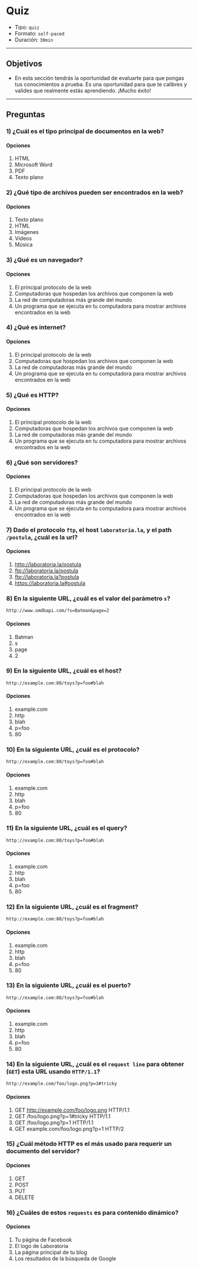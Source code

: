 # Quiz

- Tipo: `quiz`
- Formato: `self-paced`
- Duración: `30min`

***

## Objetivos

- En esta sección tendrás la oportunidad de evaluarte para que pongas tus
  conocimientos a prueba. Es una oportunidad para que te calibres y valides que
  realmente estás aprendiendo. ¡Mucho éxito!

***

## Preguntas

### 1) ¿Cuál es el tipo principal de documentos en la web?

#### Opciones

1. HTML
2. Microsoft Word
3. PDF
4. Texto plano

<solution style="display:none;">1</solution>

### 2) ¿Qué tipo de archivos pueden ser encontrados en la web?

#### Opciones

1. Texto plano
2. HTML
3. Imágenes
4. Videos
5. Música

<solution style="display:none;">1, 2, 3, 4, 5</solution>

### 3) ¿Qué es un navegador?

#### Opciones

1. El principal protocolo de la web
2. Computadoras que hospedan los archivos que componen la web
3. La red de computadoras más grande del mundo 
4. Un programa que se ejecuta en tu computadora para mostrar archivos encontrados
   en la web

<solution style="display:none;">4</solution>

### 4) ¿Qué es internet?

#### Opciones

1. El principal protocolo de la web
2. Computadoras que hospedan los archivos que componen la web
3. La red de computadoras más grande del mundo 
4. Un programa que se ejecuta en tu computadora para mostrar archivos encontrados
   en la web

<solution style="display:none;">3</solution>

### 5) ¿Qué es HTTP?

#### Opciones

1. El principal protocolo de la web
2. Computadoras que hospedan los archivos que componen la web
3. La red de computadoras más grande del mundo 
4. Un programa que se ejecuta en tu computadora para mostrar archivos encontrados
   en la web

<solution style="display:none;">1</solution>

### 6) ¿Qué son servidores?

#### Opciones

1. El principal protocolo de la web
2. Computadoras que hospedan los archivos que componen la web
3. La red de computadoras más grande del mundo 
4. Un programa que se ejecuta en tu computadora para mostrar archivos encontrados
   en la web

<solution style="display:none;">2</solution>

### 7) Dado el protocolo `ftp`, el host `laboratoria.la`, y el path `/postula`, ¿cuál es la url?

#### Opciones

1. http://laboratoria.la/postula
2. ftp://laboratoria.la/postula
3. ftp://laboratoria.la?postula
4. https://laboratoria.la#postula

<solution style="display:none;">2</solution>

### 8) En la siguiente URL, ¿cuál es el valor del parámetro `s`?

`http://www.omdbapi.com/?s=Batman&page=2`

#### Opciones

1. Batman
2. s
3. page
4. 2

<solution style="display:none;">1</solution>

### 9) En la siguiente URL, ¿cuál es el host?

`http://example.com:80/toys?p=foo#blah`

#### Opciones

1. example.com
2. http
3. blah
4. p=foo
5. 80

<solution style="display:none;">1</solution>

### 10) En la siguiente URL, ¿cuál es el protocolo?

`http://example.com:80/toys?p=foo#blah`

#### Opciones

1. example.com
2. http
3. blah
4. p=foo
5. 80

<solution style="display:none;">2</solution>

### 11) En la siguiente URL, ¿cuál es el query?

`http://example.com:80/toys?p=foo#blah`

#### Opciones

1. example.com
2. http
3. blah
4. p=foo
5. 80

<solution style="display:none;">4</solution>

### 12) En la siguiente URL, ¿cuál es el fragment?

`http://example.com:80/toys?p=foo#blah`

#### Opciones

1. example.com
2. http
3. blah
4. p=foo
5. 80

<solution style="display:none;">3</solution>

### 13) En la siguiente URL, ¿cuál es el puerto?

`http://example.com:80/toys?p=foo#blah`

#### Opciones

1. example.com
2. http
3. blah
4. p=foo
5. 80

<solution style="display:none;">5</solution>

### 14) En la siguiente URL, ¿cuál es el `request line` para obtener (`GET`) esta URL usando `HTTP/1.1`?

`http://example.com/foo/logo.png?p=1#tricky`

#### Opciones

1. GET http://example.com/foo/logo.png HTTP/1.1
2. GET /foo/logo.png?p=1#tricky HTTP/1.1
3. GET /foo/logo.png?p=1 HTTP/1.1
4. GET example.com/foo/logo.png?p=1 HTTP/2

<solution style="display:none;">3</solution>

### 15) ¿Cuál método HTTP es el más usado para requerir un documento del servidor?

#### Opciones

1. GET
2. POST
3. PUT
4. DELETE

<solution style="display:none;">1</solution>

### 16) ¿Cuáles de estos `requests` es para contenido dinámico?

#### Opciones

1. Tu página de Facebook
2. El logo de Laboratoria
3. La página principal de tu blog
4. Los resultados de la búsqueda de Google

<solution style="display:none;">1, 3, 4</solution>
